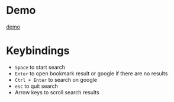 # Demo

[demo](http://sedentaryowl.xyz/homepage)

# Keybindings

- `Space` to start search
- `Enter` to open bookmark result or google if there are no results
- `Ctrl + Enter` to search on google
- `esc` to quit search
- Arrow keys to scroll search results
